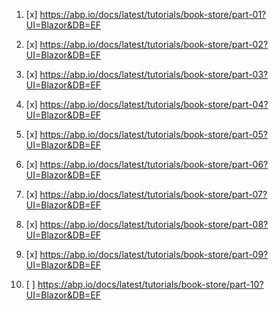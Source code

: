 1. [x] https://abp.io/docs/latest/tutorials/book-store/part-01?UI=Blazor&DB=EF

2. [x] https://abp.io/docs/latest/tutorials/book-store/part-02?UI=Blazor&DB=EF

3. [x] https://abp.io/docs/latest/tutorials/book-store/part-03?UI=Blazor&DB=EF

4. [x] https://abp.io/docs/latest/tutorials/book-store/part-04?UI=Blazor&DB=EF

5. [x] https://abp.io/docs/latest/tutorials/book-store/part-05?UI=Blazor&DB=EF

6. [x] https://abp.io/docs/latest/tutorials/book-store/part-06?UI=Blazor&DB=EF

7. [x] https://abp.io/docs/latest/tutorials/book-store/part-07?UI=Blazor&DB=EF

8. [x] https://abp.io/docs/latest/tutorials/book-store/part-08?UI=Blazor&DB=EF

9. [x] https://abp.io/docs/latest/tutorials/book-store/part-09?UI=Blazor&DB=EF

10. [ ] https://abp.io/docs/latest/tutorials/book-store/part-10?UI=Blazor&DB=EF